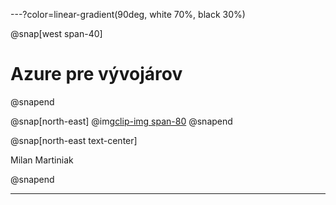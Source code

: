 ---?color=linear-gradient(90deg, white 70%, black 30%)

@snap[west span-40]
# Azure pre vývojárov
@snapend

@snap[north-east]
@img[clip-img span-80](https://github.com/Burgyn/Presentations/blob/master/AzureForDevelopers/assets/img/avatar.jpg?raw=true)
@snapend

@snap[north-east text-center]

Milan Martiniak

@snapend

---
